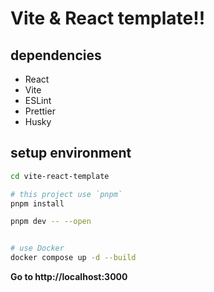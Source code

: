 # Vite & React template!!

## dependencies

- React
- Vite
- ESLint
- Prettier
- Husky

## setup environment

```sh
cd vite-react-template

# this project use `pnpm`
pnpm install

pnpm dev -- --open


# use Docker
docker compose up -d --build
```

**Go to http://localhost:3000**
